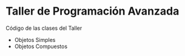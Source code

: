 # Taller de Programación Avanzada

Código de las clases del Taller

* Objetos Simples
* Objetos Compuestos